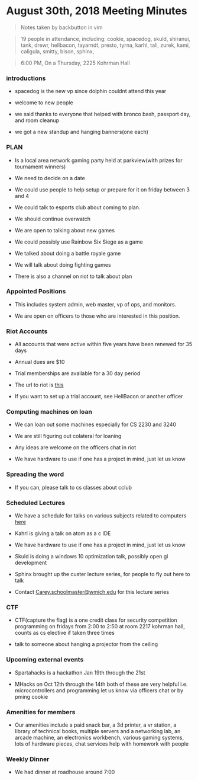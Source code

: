 # August 30th, 2018 Meeting Minutes
> Notes taken by backbutton in vim

> 19 people in attendance, including: cookie, spacedog, skuld, shiranui, tank, drewr, hellbacon, tayarndt, presto, tyrna, karhl, tali, zurek, kami, caligula, smitty, bison, sphinx,

> 6:00 PM, On a Thursday, 2225 Kohrman Hall

### introductions

- spacedog is the new vp since dolphin couldnt attend this year

- welcome to new people

- we said thanks to everyone that helped with bronco bash, passport day, and room cleanup

- we got a new standup and hanging banners(one each)

### PLAN

- Is a local area network gaming party held at parkview(with prizes for tournament winners)

- We need to decide on a date

- We could use people to help setup or prepare for it on friday between 3 and 4

- We could talk to esports club about coming to plan.

- We should continue overwatch

- We are open to talking about new games

- We could possibly use Rainbow Six Siege as a game

- We talked about doing a battle royale game

- We will talk about doing fighting games

- There is also a channel on riot to talk about plan

### Appointed Positions

- This includes system admin, web master, vp of ops, and monitors.

- We are open on officers to those who are interested in this position.

### Riot Accounts

- All accounts that were active within five years have been renewed for 35 days

- Annual dues are $10

- Trial memberships are available for a 30 day period

- The url to riot is [this](cclub.cs.wmich.edu/riot)

- If you want to set up a trial account, see HellBacon or another officer

### Computing machines on loan

- We can loan out some machines especially for CS 2230 and 3240

- We are still figuring out colateral for loaning

- Any ideas are welcome on the officers chat in riot

- We have hardware to use if one has a project in mind, just let us know

### Spreading the word

- If you can, please talk to cs classes about cclub

### Scheduled Lectures

- We have a schedule for talks on various subjects related to computers [here](https://wmich.edu/engineers/news/custerlecture)

- Kahrl is giving a talk on atom as a c IDE

- We have hardware to use if one has a project in mind, just let us know

- Skuld is doing a windows 10 optimization talk, possibly open gl development

- Sphinx brought up the custer lecture series, for people to fly out here to talk

- Contact Carey.schoolmaster@wmich.edu for this lecture series

### CTF

- CTF(capture the flag) is a one credit class for security competition programming on fridays from 2:00 to 2:50 at room 2217 kohrman hall, counts as cs elective if taken three times

- talk to someone about hanging a projector from the ceiling

### Upcoming external events

- Spartahacks is a hackathon Jan 19th through the 21st

- MHacks on Oct 12th through the 14th both of these are very helpful i.e. microcontrollers and programming let us know via officers chat or by pming cookie

### Amenities for members

- Our amenities include a paid snack bar, a 3d printer, a vr station, a library of technical books, multiple servers and a networking lab, an arcade machine, an electronics workbench, various gaming systems, lots of hardware pieces, chat services help with homework with people

### Weekly Dinner

- We had dinner at roadhouse around 7:00


